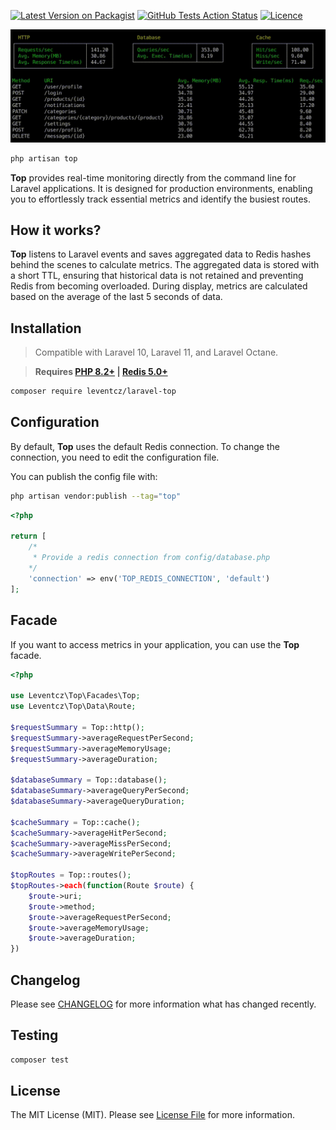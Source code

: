 [![Latest Version on Packagist](https://img.shields.io/packagist/v/leventcz/laravel-top.svg?style=flat-square)](https://packagist.org/packages/leventcz/laravel-top)
[![GitHub Tests Action Status](https://img.shields.io/github/actions/workflow/status/leventcz/laravel-top/tests.yml?branch=1.x&label=tests&style=flat-square)](https://github.com/leventcz/laravel-top/actions)
[![Licence](https://img.shields.io/github/license/leventcz/laravel-top.svg?style=flat-square)](https://github.com/leventcz/laravel-top/actions)

<p align="center"><img src="/art/top.gif" alt="Real-time monitoring with Laravel Top"></p>

```php
php artisan top
```
**Top** provides real-time monitoring directly from the command line for Laravel applications. It is designed for production environments, enabling you to effortlessly track essential metrics and identify the busiest routes.

## How it works?

**Top** listens to Laravel events and saves aggregated data to Redis hashes behind the scenes to calculate metrics. The aggregated data is stored with a short TTL, ensuring that historical data is not retained and preventing Redis from becoming overloaded. During display, metrics are calculated based on the average of the last 5 seconds of data.

## Installation

> Compatible with Laravel 10, Laravel 11, and Laravel Octane.

> **Requires [PHP 8.2+](https://php.net/releases/) | [Redis 5.0+](https://redis.io)**

```bash
composer require leventcz/laravel-top
```

## Configuration

By default, **Top** uses the default Redis connection. To change the connection, you need to edit the configuration file.

You can publish the config file with:

```bash
php artisan vendor:publish --tag="top"
```

```php
<?php

return [
    /*
     * Provide a redis connection from config/database.php
    */
    'connection' => env('TOP_REDIS_CONNECTION', 'default')
];

```

## Facade

If you want to access metrics in your application, you can use the **Top** facade.

```php
<?php

use Leventcz\Top\Facades\Top;
use Leventcz\Top\Data\Route;

$requestSummary = Top::http();
$requestSummary->averageRequestPerSecond;
$requestSummary->averageMemoryUsage;
$requestSummary->averageDuration;

$databaseSummary = Top::database();
$databaseSummary->averageQueryPerSecond;
$databaseSummary->averageQueryDuration;

$cacheSummary = Top::cache();
$cacheSummary->averageHitPerSecond;
$cacheSummary->averageMissPerSecond;
$cacheSummary->averageWritePerSecond;

$topRoutes = Top::routes();
$topRoutes->each(function(Route $route) {
    $route->uri;
    $route->method;
    $route->averageRequestPerSecond;
    $route->averageMemoryUsage;
    $route->averageDuration;
})
```
## Changelog

Please see [CHANGELOG](CHANGELOG.md) for more information what has changed recently.

## Testing

```bash
composer test
```

## License

The MIT License (MIT). Please see [License File](LICENSE.md) for more information.
